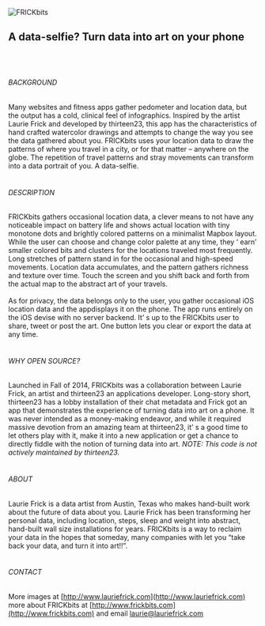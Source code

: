 ![FRICKbits](https://s3.amazonaws.com/t23-frickbits/images/FRI_Logo_100.png "FRICKbits")

## A data-selfie? Turn data into art on your phone
<br /><br />
###### BACKGROUND 
Many  websites  and  fitness  apps gather pedometer and location data, but the output has a cold, clinical feel of infographics. Inspired by the artist Laurie Frick and developed by thirteen23, this app has the characteristics of hand crafted watercolor drawings and  attempts  to  change  the  way  you  see  the  data gathered about you. FRICKbits uses your location data to draw the patterns of where you travel in a city, or for that matter – anywhere on the globe. The repetition of travel patterns and stray movements can transform into a data portrait of you. A data-selfie.
<br /><br />
###### DESCRIPTION
FRICKbits gathers occasional location data, a clever means to not have any noticeable impact on battery life and shows actual location with tiny monotone dots and brightly colored patterns on a minimalist Mapbox layout. While the user can choose and change color palette at any time, they ‘ earn’  smaller colored bits and clusters for the locations traveled most frequently. Long stretches of pattern stand in for the occasional and high-speed movements. Location data accumulates, and the pattern gathers richness and texture over time. Touch the screen and you shift back and forth from the actual map to the abstract art of your travels.
<br /><br />
As  for  privacy,  the  data  belongs  only  to  the  user, you  gather  occasional  iOS  location  data  and  the  appdisplays  it  on the  phone. The  app  runs  entirely  on the iOS  devise  with  no  server  backend.  It’ s  up  to  the FRICKbits user to share, tweet or post the art. One button lets you clear or export the data at any time.
<br /><br />
###### WHY OPEN SOURCE?
Launched in Fall of 2014, FRICKbits was a collaboration between Laurie Frick, an artist and thirteen23 an applications developer. Long-story short, thirteen23 has a lobby installation of their chat metadata and Frick got an app that demonstrates the experience of turning data into art on a phone. It was never intended as a money-making endeavor, and while it required massive devotion from an amazing team at thirteen23, it’ s a good time to let others play with it, make it into a new application or get a chance to directly fiddle with the notion of turning data into art. *NOTE: This code is not actively maintained by thirteen23.*
<br /><br />
###### ABOUT
Laurie Frick is a data artist from Austin, Texas who makes hand-built work about the future of data about you. Laurie Frick has been transforming her personal data, including location, steps, sleep and weight 
into  abstract,  hand-built  wall  size  installations  for  years.  FRICKbits  is  a  way  to  reclaim  your  data  in  the hopes that someday, many companies with let you “take back your data, and turn it into art!!”. 
<br /><br />
###### CONTACT 
More images at [http://www.lauriefrick.com](http://www.lauriefrick.com) more about FRICKbits at [http://www.frickbits.com](http://www.frickbits.com) and email [laurie@lauriefrick.com](mailto:laurie@lauriefrick.com)



